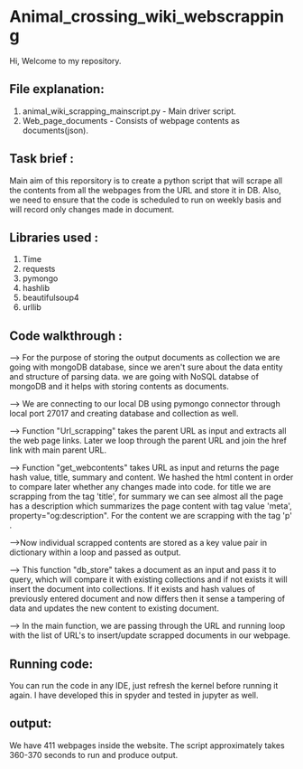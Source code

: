 # Animal_crossing_wiki_webscrapping

Hi,
Welcome to my repository. 

## File explanation: 
1) animal_wiki_scrapping_mainscript.py - Main driver script.
2) Web_page_documents - Consists of webpage contents as documents(json).

## Task brief :

Main aim of this reporsitory is to create a python script that will scrape all the contents from all the webpages from the URL and store it in DB. Also, we need to 
ensure that the code is scheduled to run on weekly basis and will record only changes made in document. 

## Libraries used :

1) Time
2) requests
3) pymongo
4) hashlib
5) beautifulsoup4
6) urllib

## Code walkthrough :

--> For the purpose of storing the output documents as collection we are going with mongoDB database, since we aren't sure about the data entity and structure of parsing data. we are going with NoSQL databse of mongoDB and it helps with storing contents as documents.

--> We are connecting to our local DB using pymongo connector through local port 27017 and creating database and collection as well.

--> Function "Url_scrapping" takes the parent URL as input and extracts all the web page links. Later we loop through the parent URL and join the href link with main parent URL.

--> Function "get_webcontents" takes URL as input and returns the page hash value, title, summary and content. We hashed the html content in order to compare later whether any changes made into code. 
for title we are scrapping from the tag 'title', for summary we can see almost all the page has a description which summarizes the page content with tag value 'meta', property="og:description". For the content we are scrapping with the tag 'p' .

-->Now individual scrapped contents are stored as a key value pair in dictionary within a loop and passed as output.

--> This function "db_store" takes a document as an input and pass it to query, which will compare it with existing collections and if not exists it will insert the document into collections. If it exists and hash values of previously entered document and now differs then it sense a tampering of data and updates the new content to existing document.

--> In the main function, we are passing through the URL and running loop with the list of URL's to insert/update scrapped documents in our webpage.

## Running code:
You can run the code in any IDE, just refresh the kernel before running it again. I have developed this in spyder and tested in jupyter as well. 

## output:
We have 411 webpages inside the website.
The script approximately takes 360-370 seconds to run and produce output.
